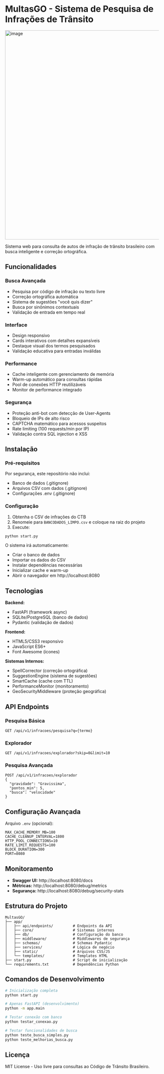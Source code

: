 # MultasGO - Sistema de Pesquisa de Infrações de Trânsito

<img width="1004" height="686" alt="image" src="https://github.com/user-attachments/assets/e686d346-d7f9-4a66-927d-2ca291c39406" />

Sistema web para consulta de autos de infração de trânsito brasileiro com busca inteligente e correção ortográfica.

## Funcionalidades

### Busca Avançada
- Pesquisa por código de infração ou texto livre
- Correção ortográfica automática
- Sistema de sugestões "você quis dizer"
- Busca por sinônimos contextuais
- Validação de entrada em tempo real

### Interface
- Design responsivo
- Cards interativos com detalhes expansíveis
- Destaque visual dos termos pesquisados
- Validação educativa para entradas inválidas

### Performance
- Cache inteligente com gerenciamento de memória
- Warm-up automático para consultas rápidas
- Pool de conexões HTTP reutilizáveis
- Monitor de performance integrado

### Segurança
- Proteção anti-bot com detecção de User-Agents
- Bloqueio de IPs de alto risco
- CAPTCHA matemático para acessos suspeitos
- Rate limiting (100 requests/min por IP)
- Validação contra SQL injection e XSS

## Instalação

### Pré-requisitos
Por segurança, este repositório não inclui:
- Banco de dados (.gitignore)
- Arquivos CSV com dados (.gitignore)
- Configurações .env (.gitignore)

### Configuração
1. Obtenha o CSV de infrações do CTB
2. Renomeie para `BANCODADOS_LIMPO.csv` e coloque na raiz do projeto
3. Execute:

```bash
python start.py
```

O sistema irá automaticamente:
- Criar o banco de dados
- Importar os dados do CSV
- Instalar dependências necessárias
- Inicializar cache e warm-up
- Abrir o navegador em http://localhost:8080

## Tecnologias

**Backend:**
- FastAPI (framework async)
- SQLite/PostgreSQL (banco de dados)
- Pydantic (validação de dados)

**Frontend:**
- HTML5/CSS3 responsivo
- JavaScript ES6+
- Font Awesome (ícones)

**Sistemas Internos:**
- SpellCorrector (correção ortográfica)
- SuggestionEngine (sistema de sugestões)
- SmartCache (cache com TTL)
- PerformanceMonitor (monitoramento)
- GeoSecurityMiddleware (proteção geográfica)

## API Endpoints

### Pesquisa Básica
```
GET /api/v1/infracoes/pesquisa?q={termo}
```

### Explorador
```
GET /api/v1/infracoes/explorador?skip=0&limit=10
```

### Pesquisa Avançada
```
POST /api/v1/infracoes/explorador
{
  "gravidade": "Gravissima",
  "pontos_min": 5,
  "busca": "velocidade"
}
```

## Configuração Avançada

Arquivo `.env` (opcional):
```
MAX_CACHE_MEMORY_MB=100
CACHE_CLEANUP_INTERVAL=1800
HTTP_POOL_CONNECTIONS=10
RATE_LIMIT_REQUESTS=100
BLOCK_DURATION=300
PORT=8080
```

## Monitoramento

- **Swagger UI:** http://localhost:8080/docs
- **Métricas:** http://localhost:8080/debug/metrics
- **Segurança:** http://localhost:8080/debug/security-stats

## Estrutura do Projeto

```
MultasGO/
├── app/
│   ├── api/endpoints/         # Endpoints da API
│   ├── core/                  # Sistemas internos
│   ├── db/                    # Configuração do banco
│   ├── middleware/            # Middlewares de segurança
│   ├── schemas/               # Schemas Pydantic
│   ├── services/              # Lógica de negócio
│   ├── static/                # Arquivos CSS/JS
│   └── templates/             # Templates HTML
├── start.py                   # Script de inicialização
└── requirements.txt           # Dependências Python
```

## Comandos de Desenvolvimento

```bash
# Inicialização completa
python start.py

# Apenas FastAPI (desenvolvimento)
python -m app.main

# Testar conexão com banco
python testar_conexao.py

# Testar funcionalidades de busca
python teste_busca_simples.py
python teste_melhorias_busca.py
```

## Licença

MIT License - Uso livre para consultas ao Código de Trânsito Brasileiro.
